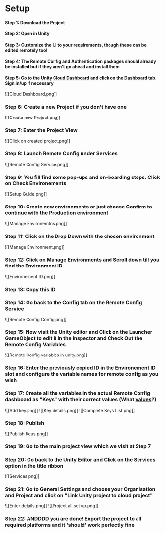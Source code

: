 # Setup

#### Step 1: Download the Project

#### Step 2: Open in Unity

#### Step 3: Customize the UI to your requirements, though these can be edited remotely too!

#### Step 4: The Remote Config and Authentication packages should already be installed but if they aren't go ahead and install them

#### Step 5: Go to the [Unity Cloud Dashboard](https://cloud.unity.com/) and click on the Dashboard tab. Sign in/up if necessary
![[Cloud Dashboard.png]]

### Step 6: Create a new Project if you don't have one
![[Create new Project.png]]

### Step 7: Enter the Project View
![[Click on created project.png]]

### Step 8: Launch Remote Config under Services
![[Remote Config Service.png]]

### Step 9: You fill find some pop-ups and on-boarding steps. Click on Check Environements
![[Setup Guide.png]]

### Step 10: Create new environments or just choose Confirm to continue with the Production environment
![[Manage Environemtns.png]]

### Step 11: Click on the Drop Down with the chosen environment
![[Manage Environment.png]]

### Step 12: Click on Manage Environments and Scroll down till you find the Environment ID
![[Environement ID.png]]

### Step 13: Copy this ID

### Step 14: Go back to the Config tab on the Remote Config Service
![[Remote Config Config.png]]

### Step 15: Now visit the Unity editor and Click on the Launcher GameObject to edit it in the inspector and Check Out the Remote Config Variables
![[Remote Config variables in unity.png]]

### Step 16: Enter the previously copied ID in the Environement ID slot and configure the variable names for remote config as you wish

### Step 17: Create all the variables in the actual Remote Config dashboard as "Keys" with their correct values (What [values](./Files.md)?)
![[Add key.png]]
![[Key details.png]]
![[Complete Keys List.png]]

### Step 18: Publish
![[Publish Keus.png]]

### Step 19: Go to the main project view which we visit at Step 7 
### Step 20: Go back to the Unity Editor and Click on the Services option in the title ribbon
![[Services.png]]

### Step 21: Go to General Settings and choose your Organisation and Project and click on "Link Unity project to cloud project"
![[Enter details.png]]
![[Project all set up.png]]

### Step 22: ANDDDD you are done! Export the project to all required platforms and it 'should' work perfectly fine